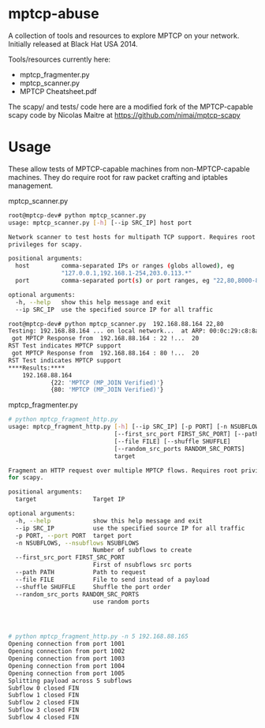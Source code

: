 mptcp-abuse
===========

A collection of tools and resources to explore MPTCP on your network. Initially released at Black Hat USA 2014.

Tools/resources currently here:
- mptcp_fragmenter.py
- mptcp_scanner.py
- MPTCP Cheatsheet.pdf


The scapy/ and tests/ code here are a modified fork of the MPTCP-capable scapy code by Nicolas Maitre at https://github.com/nimai/mptcp-scapy


Usage
==========
These allow tests of MPTCP-capable machines from non-MPTCP-capable machines. They do require root for raw packet crafting and iptables management.

mptcp_scanner.py
```bash
root@mptcp-dev# python mptcp_scanner.py 
usage: mptcp_scanner.py [-h] [--ip SRC_IP] host port

Network scanner to test hosts for multipath TCP support. Requires root
privileges for scapy.

positional arguments:
  host         comma-separated IPs or ranges (globs allowed), eg
               "127.0.0.1,192.168.1-254,203.0.113.*"
  port         comma-separated port(s) or port ranges, eg "22,80,8000-8999"

optional arguments:
  -h, --help   show this help message and exit
  --ip SRC_IP  use the specified source IP for all traffic

root@mptcp-dev# python mptcp_scanner.py  192.168.88.164 22,80
Testing: 192.168.88.164 ... on local network...  at ARP: 00:0c:29:c8:8a:61
 got MPTCP Response from  192.168.88.164 : 22 !...  20
RST Test indicates MPTCP support
 got MPTCP Response from  192.168.88.164 : 80 !...  20
RST Test indicates MPTCP support
****Results:****
	192.168.88.164
			{22: 'MPTCP (MP_JOIN Verified)'}
			{80: 'MPTCP (MP_JOIN Verified)'}
```

mptcp_fragmenter.py
```bash
# python mptcp_fragment_http.py 
usage: mptcp_fragment_http.py [-h] [--ip SRC_IP] [-p PORT] [-n NSUBFLOWS]
                              [--first_src_port FIRST_SRC_PORT] [--path PATH]
                              [--file FILE] [--shuffle SHUFFLE]
                              [--random_src_ports RANDOM_SRC_PORTS]
                              target

Fragment an HTTP request over multiple MPTCP flows. Requires root privileges
for scapy.

positional arguments:
  target                Target IP

optional arguments:
  -h, --help            show this help message and exit
  --ip SRC_IP           use the specified source IP for all traffic
  -p PORT, --port PORT  target port
  -n NSUBFLOWS, --nsubflows NSUBFLOWS
                        Number of subflows to create
  --first_src_port FIRST_SRC_PORT
                        First of nsubflows src ports
  --path PATH           Path to request
  --file FILE           File to send instead of a payload
  --shuffle SHUFFLE     Shuffle the port order
  --random_src_ports RANDOM_SRC_PORTS
                        use random ports




# python mptcp_fragment_http.py -n 5 192.168.88.165
Opening connection from port 1001
Opening connection from port 1002
Opening connection from port 1003
Opening connection from port 1004
Opening connection from port 1005
Splitting payload across 5 subflows
Subflow 0 closed FIN
Subflow 1 closed FIN
Subflow 2 closed FIN
Subflow 3 closed FIN
Subflow 4 closed FIN
```
